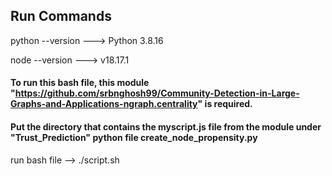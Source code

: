 ## Run Commands

python --version ---> Python 3.8.16

node --version ---> v18.17.1


#### To run this bash file, this module "https://github.com/srbnghosh99/Community-Detection-in-Large-Graphs-and-Applications-ngraph.centrality" is required.
#### Put the directory that contains the myscript.js file from the module under "Trust_Prediction" python file create_node_propensity.py

run bash file -->   ./script.sh
